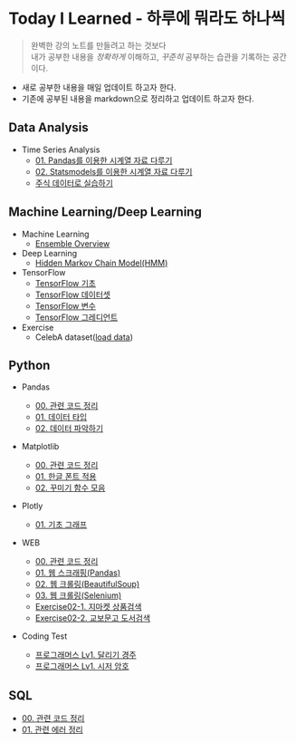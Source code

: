 # **Today I Learned - 하루에 뭐라도 하나씩**

> 완벽한 강의 노트를 만들려고 하는 것보다 <br>
내가 공부한 내용을 *정확하게* 이해하고, *꾸준히* 공부하는 습관을 기록하는 공간이다.

* 새로 공부한 내용을 매일 업데이트 하고자 한다. 
* 기존에 공부된 내용을 markdown으로 정리하고 업데이트 하고자 한다.

## **Data Analysis**
* Time Series Analysis 
    * [01. Pandas를 이용한 시계열 자료 다루기](Data_Analysis/Time_Series_Analysis/01_Time_Series_Data_with_Pandas.md)
    * [02. Statsmodels를 이용한 시계열 자료 다루기](Data_Analysis/Time_Series_Analysis/02_Time_Series_Data_with_Statsmodels.md)
    * [주식 데이터로 실습하기](Data_Analysis/Time_Series_Analysis/Exercise.ipynb)


## **Machine Learning/Deep Learning**
* Machine Learning
    * [Ensemble Overview](AI/Ensemble/01_Overview.md)
* Deep Learning
    * [Hidden Markov Chain Model(HMM)](AI/Deep_Learning/HMM.md)
* TensorFlow
    * [TensorFlow 기초](AI/Tensorflow/01_Tensorflow_basic.md)
    * [TensorFlow 데이터셋](AI/Tensorflow/02_Tensorflow_dataset.md)
    * [TensorFlow 변수](AI/Tensorflow/03_Tensorflow_variable.md)
    * [TensorFlow 그레디언트](AI/Tensorflow/04_Tensorflow_gradient.md)
* Exercise
    * CelebA dataset([load data](
        AI/Exercise/CelebA/01_CelebA_Load_Data.ipynb))

## **Python**
* Pandas
    * [00. 관련 코드 정리](Python/Pandas/00_Tips.md)
    * [01. 데이터 타입](Python/Pandas/01_Data_Type.md)
    * [02. 데이터 파악하기](Python/Pandas/02_Data_basic.md)
* Matplotlib  
    * [00. 관련 코드 정리](Python/Matplotlib/00_Tips.md)
    * [01. 한글 폰트 적용](Python/Matplotlib/01_Plot_Font.md)
    * [02. 꾸미기 함수 모음](Python/Matplotlib/02_Functions.md)
* Plotly
    * [01. 기초 그래프](Python/Plotly/01_.md)
* WEB
    * [00. 관련 코드 정리](Python/Web/00_Tips.md)
    * [01. 웹 스크래핑(Pandas)](Python/Web/01_Web_scraping.ipynb)
    * [02. 웹 크롤링(BeautifulSoup)](Python/Web/02_Web_crawling1.ipynb)
    * [03. 웹 크롤링(Selenium)](Python/Web/03_Web_crawling2.ipynb)
    * [Exercise02-1. 지마켓 상품검색](Python/Web/Ex02_1_Gmarket.ipynb)
    * [Exercise02-2. 교보문고 도서검색](Python/Web/Ex02_2_Kyobo.ipynb)
    
    <!-- * [Exercise01. 지마켓](Python/Web/Ex01_Gmarket.ipynb) -->
    <!-- * [Exercise02. 세계 축구 선수 순위](Python/Web/Ex01_World_soccer.ipynb) -->

    <!-- * Seaborn -->
    <!-- * Plotly -->
* Coding Test
    * [프로그래머스 Lv1. 달리기 경주](Python/CodingTest/%5B%ED%94%84%EB%A1%9C%EA%B7%B8%EB%9E%98%EB%A8%B8%EC%8A%A4%20Lv1%5D%20%EB%8B%AC%EB%A6%AC%EA%B8%B0%20%EA%B2%BD%EC%A3%BC.md)
    * [프로그래머스 Lv1. 시저 암호](Python/CodingTest/%5B%ED%94%84%EB%A1%9C%EA%B7%B8%EB%9E%98%EB%A8%B8%EC%8A%A4%20Lv1%5D%20%EC%8B%9C%EC%A0%80%20%EC%95%94%ED%98%B8.md)

## **SQL**
* [00. 관련 코드 정리](SQL/00_Tips.md)
* [01. 관련 에러 정리](SQL/01_Errors.md)